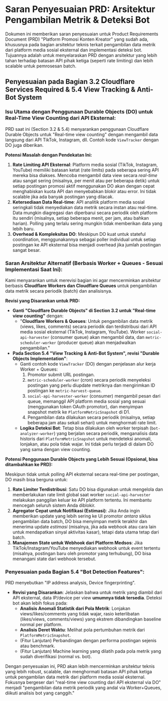# Saran Penyesuaian PRD: Arsitektur Pengambilan Metrik & Deteksi Bot

Dokumen ini memberikan saran penyesuaian untuk Product Requirements Document (PRD) "Platform Promosi Konten Kreator" yang sudah ada, khususnya pada bagian arsitektur teknis terkait pengambilan data metrik dari platform media sosial eksternal dan implementasi deteksi bot. Tujuannya adalah untuk menyelaraskan PRD dengan arsitektur yang lebih tahan terhadap batasan API pihak ketiga (seperti rate limiting) dan lebih scalable untuk pemrosesan batch.

## Penyesuaian pada Bagian 3.2 Cloudflare Services Required & 5.4 View Tracking & Anti-Bot System

### Isu Utama dengan Penggunaan Durable Objects (DO) untuk Real-Time View Counting dari API Eksternal:

PRD saat ini (Section 3.2 & 5.4) menyarankan penggunaan Cloudflare Durable Objects untuk "Real-time view counting" dengan mengambil data langsung dari API TikTok, Instagram, dll. Contoh kode `ViewTracker` dengan DO juga diberikan.

**Potensi Masalah dengan Pendekatan Ini:**

1.  **Rate Limiting API Eksternal**: Platform media sosial (TikTok, Instagram, YouTube) memiliki batasan ketat (rate limits) pada seberapa sering API mereka bisa diakses. Mencoba mengambil data view secara *real-time* atau sangat sering (misalnya, per menit atau per beberapa detik) untuk setiap postingan promosi aktif menggunakan DO akan dengan cepat menghabiskan kuota API dan menyebabkan blokir atau error. Ini tidak scalable jika ada banyak postingan yang dilacak.
2.  **Ketersediaan Data Real-time**: API analitik platform media sosial seringkali tidak menyediakan data metrik secara instan atau real-time. Data mungkin diagregasi dan diperbarui secara periodik oleh platform itu sendiri (misalnya, setiap beberapa menit, per jam, atau bahkan harian). Polling yang terlalu sering mungkin tidak memberikan data yang lebih baru.
3.  **Overhead & Kompleksitas DO**: Meskipun DO kuat untuk stateful coordination, menggunakannya sebagai poller individual untuk setiap postingan ke API eksternal bisa menjadi overhead jika jumlah postingan sangat besar.

### Saran Arsitektur Alternatif (Berbasis Worker + Queues - Sesuai Implementasi Saat Ini):

Kami menyarankan untuk merevisi bagian ini agar mencerminkan arsitektur berbasis **Cloudflare Workers dan Cloudflare Queues** untuk pengambilan data metrik secara periodik (batch) dan analisisnya.

**Revisi yang Disarankan untuk PRD:**

*   **Ganti "Cloudflare Durable Objects" di Section 3.2 untuk "Real-time view counting"** dengan:
    *   "**Cloudflare Workers & Queues**: Untuk pengambilan data metrik (views, likes, comments) secara periodik dan terdistribusi dari API media sosial eksternal (TikTok, Instagram, YouTube). Worker `social-api-harvester` (consumer queue) akan mengambil data, dan `metric-scheduler-worker` (producer queue) akan menjadwalkan pengambilan."
*   **Pada Section 5.4 "View Tracking & Anti-Bot System", revisi "Durable Objects Implementation"**:
    *   Ganti contoh kode `ViewTracker` (DO) dengan penjelasan alur kerja Worker + Queues:
        1.  Promotor submit URL postingan.
        2.  `metric-scheduler-worker` (cron) secara periodik menyeleksi postingan yang perlu diupdate metriknya dan mengirimkan ID postingan ke `metric-harvest-queue`.
        3.  `social-api-harvester-worker` (consumer) mengambil pesan dari queue, memanggil API platform media sosial yang sesuai (menggunakan token OAuth promotor), dan menyimpan snapshot metrik ke `PlatformMetricSnapshot` di D1.
        4.  Pengambilan data dilakukan secara periodik (misalnya, setiap beberapa jam atau sekali sehari) untuk menghormati rate limit.
    *   **Logika Deteksi Bot**: Tetap bisa dilakukan oleh worker terpisah (`bot-analyzer-worker`) yang berjalan secara periodik, menganalisis data historis dari `PlatformMetricSnapshot` untuk mendeteksi anomali, lonjakan, atau pola tidak wajar. Ini tidak perlu terjadi di dalam DO yang sama dengan view counting.

**Potensi Penggunaan Durable Objects yang Lebih Sesuai (Opsional, bisa ditambahkan ke PRD):**

Meskipun tidak untuk polling API eksternal secara real-time per postingan, DO masih bisa berguna untuk:
1.  **Rate Limiter Terdistribusi**: Satu DO bisa digunakan untuk mengelola dan memberlakukan rate limit global saat worker `social-api-harvester` melakukan panggilan keluar ke API platform tertentu. Ini membantu mencegah seluruh sistem Anda diblokir.
2.  **Agregator Cepat untuk Notifikasi (Estimasi)**: Jika Anda ingin memberikan update yang lebih sering ke UI promotor *antara* siklus pengambilan data batch, DO bisa menyimpan metrik terakhir dan menerima update *estimasi* (misalnya, jika ada webhook atau cara lain untuk mendapatkan sinyal aktivitas kasar), tetapi data utama tetap dari batch.
3.  **Manajemen State untuk Webhook dari Platform Medsos**: Jika TikTok/Instagram/YouTube menyediakan webhook untuk event tertentu (misalnya, postingan baru oleh promotor yang terhubung), DO bisa menangani state dari webhook tersebut.

### Penyesuaian pada Bagian 5.4 "Bot Detection Features":

PRD menyebutkan "IP address analysis, Device fingerprinting".

*   **Revisi yang Disarankan**: Jelaskan bahwa untuk metrik yang diambil dari API eksternal, data IP/device per view **umumnya tidak tersedia**. Deteksi bot akan lebih fokus pada:
    *   **Analisis Anomali Statistik dari Pola Metrik**: Lonjakan views/likes/comments yang tidak wajar, rasio keterlibatan (likes/views, comments/views) yang ekstrem dibandingkan baseline normal per platform.
    *   **Analisis Deret Waktu**: Melihat pola pertumbuhan metrik dari `PlatformMetricSnapshot`.
    *   (Fitur Lanjutan) Perbandingan dengan performa postingan sejenis atau benchmark.
    *   (Fitur Lanjutan) Machine learning yang dilatih pada pola metrik yang sudah diverifikasi (normal vs. bot).

Dengan penyesuaian ini, PRD akan lebih mencerminkan arsitektur teknis yang lebih robust, scalable, dan menghormati batasan API pihak ketiga untuk pengambilan data metrik dari platform media sosial eksternal. Fokusnya bergeser dari "real-time view counting dari API eksternal via DO" menjadi "pengambilan data metrik periodik yang andal via Worker+Queues, diikuti analisis bot yang canggih."
